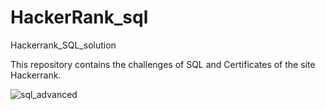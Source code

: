 # HackerRank_sql
Hackerrank_SQL_solution

This repository contains the challenges of SQL and Certificates of the site Hackerrank.


![sql_advanced](https://github.com/Sandeepkeshri29/HackerRank_sql/assets/113277152/fc203b7f-d4aa-4b30-9bf7-67e7377382a3)
